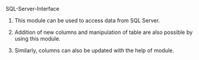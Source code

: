  SQL-Server-Interface
 
 
 1. This module can be used to access data from SQL Server. 
 
 2. Addition of new columns and manipulation of table are also possible by using this module. 
 
 3. Similarly, columns can also be updated with the help of module.

